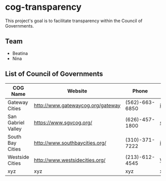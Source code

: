 # cog-transparency
This project's goal is to facilitate transparency within the Council of Governments.

## Team
* Beatina
* Nina


## List of Council of Governments

| COG Name | Website | Phone | Email |
| ------------- | ------------- | ------------- | ------------- |
| Gateway Cities | http://www.gatewaycog.org/gateway | (562)-663-6850 | info@gatewaycog.org |
| San Gabriel Valley | https://www.sgvcog.org/ | (626)-457-1800 | sgv@sgvcog.org |
| South Bay Cities | http://www.southbaycities.org/ | (310)-371-7222 | info@southbaycities.org |
| Westside Cities | http://www.westsidecities.org/ | (213)-612-4545 | Winnie@elpadvisors.com |
| xyz | xyz | xyz | xyz |
